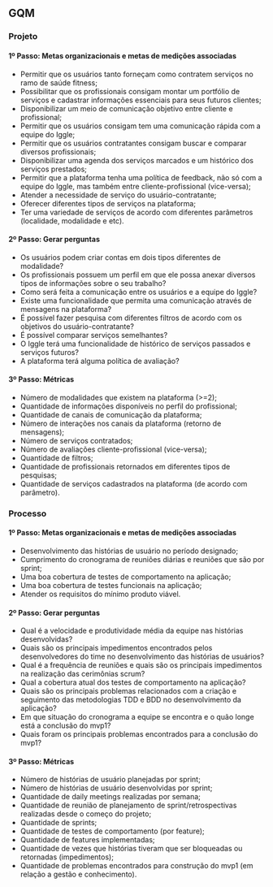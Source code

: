 ## GQM

### Projeto

#### 1º Passo: Metas organizacionais e metas de medições associadas

- Permitir que os usuários tanto forneçam como contratem serviços no ramo de saúde fitness;
- Possibilitar que os profissionais consigam montar um portfólio de serviços e cadastrar informações essenciais para seus futuros clientes;
- Disponibilizar um meio de  comunicação objetivo entre cliente e profissional;
- Permitir que os usuários consigam tem uma comunicação rápida com a equipe do Iggle;
- Permitir que os usuários contratantes consigam buscar e comparar diversos profissionais;
- Disponibilizar uma agenda dos serviços marcados e um histórico dos serviços prestados;
- Permitir que a plataforma tenha uma política de feedback, não só com a equipe do Iggle, mas também entre cliente-profissional (vice-versa);
- Atender a necessidade de serviço do usuário-contratante;
- Oferecer diferentes tipos de serviços na plataforma;
- Ter uma variedade de serviços de acordo com diferentes parâmetros (localidade, modalidade e etc).

#### 2º Passo: Gerar perguntas

- Os usuários podem criar contas em dois tipos diferentes de modalidade?
- Os profissionais possuem um perfil em que ele possa anexar diversos tipos de informações sobre o seu trabalho?
- Como será feita a comunicação entre os usuários e a equipe do Iggle?
- Existe uma funcionalidade que permita uma comunicação através de mensagens na plataforma?
- É possível fazer pesquisa com diferentes filtros de acordo com os objetivos do usuário-contratante?
- É possível comparar serviços semelhantes?
- O Iggle terá uma funcionalidade de histórico de serviços passados e serviços futuros?
- A plataforma terá alguma política de avaliação?

#### 3º Passo: Métricas

- Número de modalidades que existem na plataforma (>=2);
- Quantidade de informações disponíveis no perfil do profissional;
- Quantidade de canais de comunicação da plataforma;
- Número de interações nos canais da plataforma (retorno de mensagens);
- Número de serviços contratados;
- Número de avaliações cliente-profissional (vice-versa);
- Quantidade de filtros;
- Quantidade de profissionais retornados em diferentes tipos de pesquisas;
- Quantidade de serviços cadastrados na plataforma (de acordo com parâmetro).


### Processo

#### 1º Passo: Metas organizacionais e metas de medições associadas

- Desenvolvimento das histórias de usuário no período designado;
- Cumprimento do cronograma de reuniões diárias e reuniões que são por sprint;
- Uma boa cobertura de testes de comportamento na aplicação;
- Uma boa cobertura de testes funcionais na aplicação;
- Atender os requisitos do mínimo produto viável.

#### 2º Passo: Gerar perguntas

- Qual é a velocidade e produtividade média da equipe nas histórias desenvolvidas?
- Quais são os principais impedimentos encontrados pelos desenvolvedores do time no desenvolvimento das histórias de usuários?
- Qual é a frequência de reuniões e quais são os principais impedimentos na realização das cerimônias scrum?
- Qual a cobertura atual dos testes de comportamento na aplicação?
- Quais são os principais problemas relacionados com a criação e seguimento das metodologias TDD e BDD no desenvolvimento da aplicação?
- Em que situação do cronograma a equipe se encontra e o quão longe está a conclusão do mvp1?
- Quais foram os principais problemas encontrados para a conclusão do mvp1?

#### 3º Passo: Métricas

- Número de histórias de usuário planejadas por sprint;
- Número de histórias de usuário desenvolvidas por sprint;
- Quantidade de daily meetings realizadas por semana;
- Quantidade de reunião de planejamento de sprint/retrospectivas realizadas desde o começo do projeto;
- Quantidade de sprints;
- Quantidade de testes de comportamento (por feature);
- Quantidade de features implementadas;
- Quantidade de vezes que histórias tiveram que ser bloqueadas ou retornadas (impedimentos);
- Quantidade de problemas encontrados para construção do mvp1 (em relação a gestão e conhecimento).

